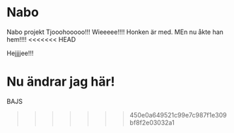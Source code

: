 # Nabo
Nabo projekt
Tjooohooooo!!! Wieeeee!!!!
Honken är med.
MEn nu åkte han hem!!!!
<<<<<<< HEAD

Hejjjjee!!!

Nu ändrar jag här!
=======
BAJS
>>>>>>> 450e0a649521c99e7c987f1e309bf8f2e03032a1
